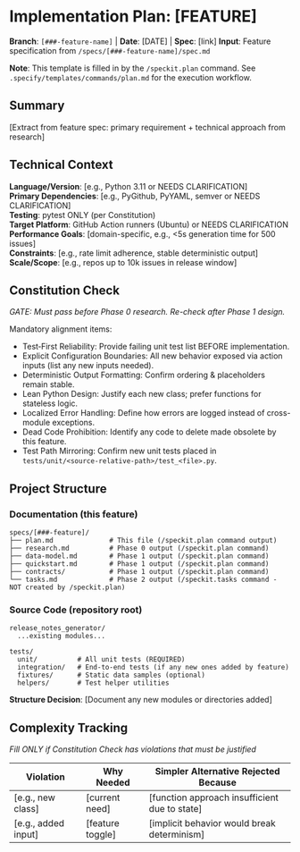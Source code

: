 # Implementation Plan: [FEATURE]

**Branch**: `[###-feature-name]` | **Date**: [DATE] | **Spec**: [link]
**Input**: Feature specification from `/specs/[###-feature-name]/spec.md`

**Note**: This template is filled in by the `/speckit.plan` command. See `.specify/templates/commands/plan.md` for the execution workflow.

## Summary

[Extract from feature spec: primary requirement + technical approach from research]

## Technical Context

<!--
  ACTION REQUIRED: Replace the content in this section with the technical details
  for the project. The structure here is presented in advisory capacity to guide
  the iteration process.
-->

**Language/Version**: [e.g., Python 3.11 or NEEDS CLARIFICATION]  
**Primary Dependencies**: [e.g., PyGithub, PyYAML, semver or NEEDS CLARIFICATION]  
**Testing**: pytest ONLY (per Constitution)  
**Target Platform**: GitHub Action runners (Ubuntu) or NEEDS CLARIFICATION  
**Performance Goals**: [domain-specific, e.g., <5s generation time for 500 issues]  
**Constraints**: [e.g., rate limit adherence, stable deterministic output]  
**Scale/Scope**: [e.g., repos up to 10k issues in release window]

## Constitution Check

*GATE: Must pass before Phase 0 research. Re-check after Phase 1 design.*

Mandatory alignment items:
- Test‑First Reliability: Provide failing unit test list BEFORE implementation.
- Explicit Configuration Boundaries: All new behavior exposed via action inputs (list any new inputs needed).
- Deterministic Output Formatting: Confirm ordering & placeholders remain stable.
- Lean Python Design: Justify each new class; prefer functions for stateless logic.
- Localized Error Handling: Define how errors are logged instead of cross-module exceptions.
- Dead Code Prohibition: Identify any code to delete made obsolete by this feature.
- Test Path Mirroring: Confirm new unit tests placed in `tests/unit/<source-relative-path>/test_<file>.py`.

## Project Structure

### Documentation (this feature)

```
specs/[###-feature]/
├── plan.md              # This file (/speckit.plan command output)
├── research.md          # Phase 0 output (/speckit.plan command)
├── data-model.md        # Phase 1 output (/speckit.plan command)
├── quickstart.md        # Phase 1 output (/speckit.plan command)
├── contracts/           # Phase 1 output (/speckit.plan command)
└── tasks.md             # Phase 2 output (/speckit.tasks command - NOT created by /speckit.plan)
```

### Source Code (repository root)

```
release_notes_generator/
  ...existing modules...

tests/
  unit/          # All unit tests (REQUIRED)
  integration/   # End-to-end tests (if any new ones added by feature)
  fixtures/      # Static data samples (optional)
  helpers/       # Test helper utilities
```

**Structure Decision**: [Document any new modules or directories added]

## Complexity Tracking

*Fill ONLY if Constitution Check has violations that must be justified*

| Violation | Why Needed | Simpler Alternative Rejected Because |
|-----------|------------|-------------------------------------|
| [e.g., new class] | [current need] | [function approach insufficient due to state] |
| [e.g., added input] | [feature toggle] | [implicit behavior would break determinism] |
